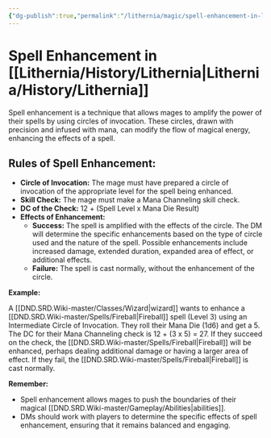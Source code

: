 ```yaml
---
{"dg-publish":true,"permalink":"/lithernia/magic/spell-enhancement-in-lithernia/"}
---
```



# Spell Enhancement in [[Lithernia/History/Lithernia\|Lithernia/History/Lithernia]]

Spell enhancement is a technique that allows mages to amplify the power of their spells by using circles of invocation. These circles, drawn with precision and infused with mana, can modify the flow of magical energy,  enhancing the effects of a spell.

## Rules of Spell Enhancement:

* **Circle of Invocation:** The mage must have prepared a circle of invocation of the appropriate level for the spell being enhanced. 
* **Skill Check:** The mage must make a Mana Channeling skill check. 
* **DC of the Check:** 12 + (Spell Level x Mana Die Result)
* **Effects of Enhancement:**
    * **Success:** The spell is amplified with the effects of the circle.  The DM will determine the specific enhancements based on the type of circle used and the nature of the spell.  Possible enhancements include increased damage,  extended duration,  expanded area of effect,  or additional effects.
    * **Failure:** The spell is cast normally, without the enhancement of the circle.

**Example:**

A [[DND.SRD.Wiki-master/Classes/Wizard\|wizard]] wants to enhance a [[DND.SRD.Wiki-master/Spells/Fireball\|Fireball]] spell (Level 3) using an Intermediate Circle of Invocation. They roll their Mana Die (1d6) and get a 5. The DC for their Mana Channeling check is 12 + (3 x 5) = 27. If they succeed on the check, the [[DND.SRD.Wiki-master/Spells/Fireball\|Fireball]] will be enhanced, perhaps dealing additional damage or having a larger area of effect. If they fail, the [[DND.SRD.Wiki-master/Spells/Fireball\|Fireball]] is cast normally.

**Remember:**

* Spell enhancement allows mages to push the boundaries of their magical [[DND.SRD.Wiki-master/Gameplay/Abilities\|abilities]].
* DMs should work with players to determine the specific effects of spell enhancement, ensuring that it remains balanced and engaging.

